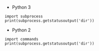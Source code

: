 - Python 3

```shell
import subprocess
print(subprocess.getstatusoutput('dir'))
```

- Python 2 

```
import commands
print(subprocess.getstatusoutput('dir'))
```

